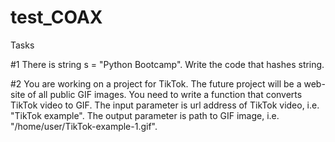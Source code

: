 # test_COAX
Tasks

#1 There is string s = "Python Bootcamp". Write the code that hashes string.


#2 You are working on a project for TikTok. The future project will be a web-site of all public GIF images. 
You need to write a function that converts TikTok video to GIF. The input parameter is url address of TikTok video, i.e. "TikTok example". 
The output parameter is path to GIF image, i.e. "/home/user/TikTok-example-1.gif".
